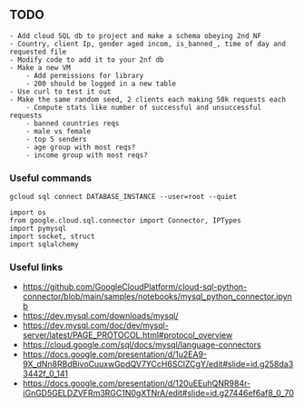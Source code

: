 ## TODO
    - Add cloud SQL db to project and make a schema obeying 2nd NF
    - Country, client Ip, gender aged incom, is_banned_, time of day and requested file
    - Modify code to add it to your 2nf db
    - Make a new VM
        - Add permissions for library
        - 200 should be logged in a new table
    - Use curl to test it out
    - Make the same random seed, 2 clients each making 50k requests each
        - Compute stats like number of successful and unsuccessful requests
        - banned countries reqs
        - male vs female
        - top 5 senders
        - age group with most reqs?
        - income group with most reqs?

### Useful commands
```
gcloud sql connect DATABASE_INSTANCE --user=root --quiet 
```

```
import os
from google.cloud.sql.connector import Connector, IPTypes
import pymysql
import socket, struct
import sqlalchemy
```

### Useful links
- https://github.com/GoogleCloudPlatform/cloud-sql-python-connector/blob/main/samples/notebooks/mysql_python_connector.ipynb
- https://dev.mysql.com/downloads/mysql/
- https://dev.mysql.com/doc/dev/mysql-server/latest/PAGE_PROTOCOL.html#protocol_overview
- https://cloud.google.com/sql/docs/mysql/language-connectors
- https://docs.google.com/presentation/d/1u2EA9-9X_dNn8RBdBivoCuuxwGpdQV7YCcH6SClZCgY/edit#slide=id.g258da33442f_0_141
- https://docs.google.com/presentation/d/120uEEuhQNR984r-iGnGD5GELDZVFRm3RGC1N0gXTNrA/edit#slide=id.g27446ef6af8_0_70
